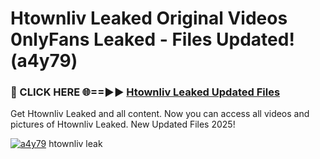 # Htownliv Leaked Original Videos 0nlyFans Leaked - Files Updated! (a4y79)

<h3>🔴 CLICK HERE 🌐==►► <a href="https://tinyurl.com/x26r9saj" rel="nofollow">Htownliv Leaked Updated Files</a></h3>

Get Htownliv Leaked and all content. Now you can access all videos and pictures of Htownliv Leaked. New Updated Files 2025!

[![a4y79](https://i.imgur.com/LkgZPqh.gif)](https://tinyurl.com/x26r9saj)
htownliv leak